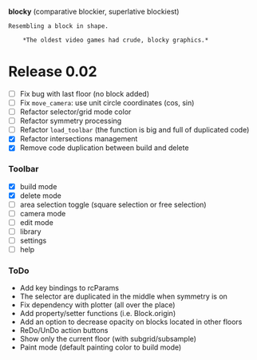 **blocky** (comparative blockier, superlative blockiest)

    Resembling a block in shape.

        *The oldest video games had crude, blocky graphics.*

# Release 0.02

- [ ] Fix bug with last floor (no block added)
- [ ] Fix `move_camera`: use unit circle coordinates (cos, sin)
- [ ] Refactor selector/grid mode color
- [ ] Refactor symmetry processing
- [ ] Refactor `load_toolbar` (the function is big and full of duplicated code)
- [x] Refactor intersections management
- [x] Remove code duplication between build and delete

### Toolbar

- [x] build mode
- [x] delete mode
- [ ] area selection toggle (square selection or free selection)
- [ ] camera mode
- [ ] edit mode
- [ ] library
- [ ] settings
- [ ] help

### ToDo

- Add key bindings to rcParams
- The selector are duplicated in the middle when symmetry is on
- Fix dependency with plotter (all over the place)
- Add property/setter functions (i.e. Block.origin)
- Add an option to decrease opacity on blocks located in other floors
- ReDo/UnDo action buttons
- Show only the current floor (with subgrid/subsample)
- Paint mode (default painting color to build mode)
